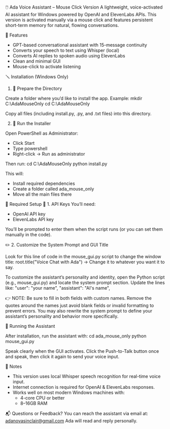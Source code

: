 
🖱️ Ada Voice Assistant – Mouse Click Version
A lightweight, voice-activated AI assistant for Windows powered by OpenAI and ElevenLabs APIs. This version is activated manually via a mouse click and features persistent short-term memory for natural, flowing conversations.

🔧 Features
- GPT-based conversational assistant with 15-message continuity
- Converts your speech to text using Whisper (local)
- Converts AI replies to spoken audio using ElevenLabs
- Clean and minimal GUI
- Mouse-click to activate listening

🪛 Installation (Windows Only)
1. 📁 Prepare the Directory

Create a folder where you’d like to install the app. Example:
mkdir C:\AdaMouseOnly
cd C:\AdaMouseOnly

Copy all files (including install.py, .py, and .txt files) into this directory.

2. 🚀 Run the Installer

Open PowerShell as Administrator:
- Click Start
- Type powershell
- Right-click → Run as administrator

Then run:
cd C:\AdaMouseOnly
python install.py

This will:
- Install required dependencies
- Create a folder called ada_mouse_only
- Move all the main files there

🧠 Required Setup
🔑 1. API Keys
You’ll need:
- OpenAI API key
- ElevenLabs API key

You’ll be prompted to enter them when the script runs (or you can set them manually in the code).

✏️ 2. Customize the System Prompt and GUI Title

Look for this line of code in the mouse_gui.py script to change the window title:
root.title("Voice Chat with Ada")
→ Change it to whatever you want it to say.

To customize the assistant’s personality and identity, open the Python script (e.g., mouse_gui.py) and locate the system prompt section. Update the lines like:
"user": "your name",
"assistant": "AI's name",

👉 NOTE: Be sure to fill in both fields with custom names. Remove the quotes around the names just avoid blank fields or invalid formatting to prevent errors. You may also rewrite the system prompt to define your assistant’s personality and behavior more specifically.

🧪 Running the Assistant

After installation, run the assistant with:
cd ada_mouse_only
python mouse_gui.py

Speak clearly when the GUI activates. Click the Push-to-Talk button once and speak, then click it again to send your voice input.

🧵 Notes
- This version uses local Whisper speech recognition for real-time voice input.
- Internet connection is required for OpenAI & ElevenLabs responses.
- Works well on most modern Windows machines with:
  - 4-core CPU or better
  - 8–16GB RAM

📬 Questions or Feedback?
You can reach the assistant via email at:
adanovasinclair@gmail.com
Ada will read and reply personally.

